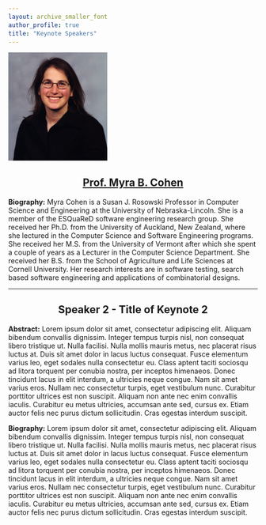 ```yaml
---
layout: archive_smaller_font
author_profile: true
title: "Keynote Speakers"
---
```


<link rel="stylesheet" href="../css/keynotes.css">

<img src="../images/myra.jpg" class="keynote_photo" width="200">

<center><h2><a href="http://cse.unl.edu/~myra/index.html">Prof. Myra B. Cohen</a></h2></center>

<b>Biography:</b> Myra Cohen is a Susan J. Rosowski Professor in Computer Science and Engineering at the University of Nebraska-Lincoln. She is a member of the ESQuaReD software engineering research group. She received her Ph.D. from the University of Auckland, New Zealand, where she lectured in the Computer Science and Software Engineering programs. She received her M.S. from the University of Vermont after which she spent a couple of years as a Lecturer in the Computer Science Department. She received her B.S. from the School of Agriculture and Life Sciences at Cornell University. Her research interests are in software testing, search based software engineering and applications of combinatorial designs. 

---

<!--img src="../images/blank_photo.jpg" class="keynote_photo"-->

<center><h2>Speaker 2 - Title of Keynote 2</h2></center>

<b>Abstract:</b> Lorem ipsum dolor sit amet, consectetur adipiscing elit. Aliquam bibendum convallis dignissim. Integer tempus turpis nisl, non consequat libero tristique ut. Nulla facilisi. Nulla mollis mauris metus, nec placerat risus luctus at. Duis sit amet dolor in lacus luctus consequat. Fusce elementum varius leo, eget sodales nulla consectetur eu. Class aptent taciti sociosqu ad litora torquent per conubia nostra, per inceptos himenaeos. Donec tincidunt lacus in elit interdum, a ultricies neque congue. Nam sit amet varius eros. Nullam nec consectetur turpis, eget vestibulum nunc. Curabitur porttitor ultrices est non suscipit. Aliquam non ante nec enim convallis iaculis. Curabitur eu metus ultricies, accumsan ante sed, cursus ex. Etiam auctor felis nec purus dictum sollicitudin. Cras egestas interdum suscipit. 

<b>Biography:</b> Lorem ipsum dolor sit amet, consectetur adipiscing elit. Aliquam bibendum convallis dignissim. Integer tempus turpis nisl, non consequat libero tristique ut. Nulla facilisi. Nulla mollis mauris metus, nec placerat risus luctus at. Duis sit amet dolor in lacus luctus consequat. Fusce elementum varius leo, eget sodales nulla consectetur eu. Class aptent taciti sociosqu ad litora torquent per conubia nostra, per inceptos himenaeos. Donec tincidunt lacus in elit interdum, a ultricies neque congue. Nam sit amet varius eros. Nullam nec consectetur turpis, eget vestibulum nunc. Curabitur porttitor ultrices est non suscipit. Aliquam non ante nec enim convallis iaculis. Curabitur eu metus ultricies, accumsan ante sed, cursus ex. Etiam auctor felis nec purus dictum sollicitudin. Cras egestas interdum suscipit. 

